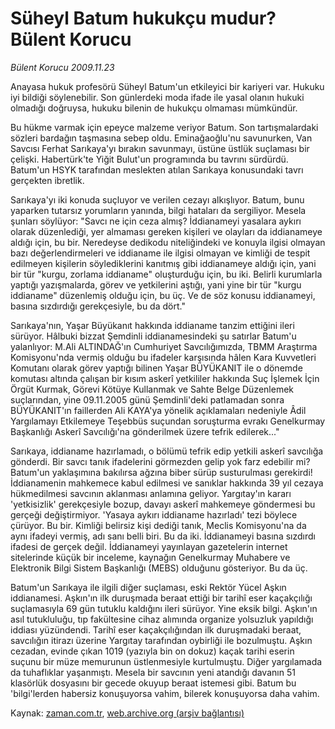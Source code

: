 # Süheyl Batum hukukçu mudur? Bülent Korucu

*Bülent Korucu 2009.11.23*

<tr><td class="metin" colspan="2" style="padding-top: 20px; padding-left: 5px; ">Anayasa hukuk profesörü Süheyl Batum'un etkileyici bir kariyeri var. Hukuku iyi bildiği söylenebilir. Son günlerdeki moda ifade ile yasal olanın hukuki olmadığı doğruysa, hukuku bilenin de hukukçu olmaması mümkündür.</td></tr><tr><td class="metin" colspan="2" style="padding-top: 20px; padding-left: 5px; "><p>Bu hükme varmak için epeyce malzeme veriyor Batum. Son tartışmalardaki sözleri bardağın taşmasına sebep oldu. Eminağaoğlu'nu savunurken, Van Savcısı Ferhat Sarıkaya'yı bırakın savunmayı, üstüne üstlük suçlaması bir çelişki. Habertürk'te Yiğit Bulut'un programında bu tavrını sürdürdü. Batum'un HSYK tarafından meslekten atılan Sarıkaya konusundaki tavrı gerçekten ibretlik.
<p> Sarıkaya'yı iki konuda suçluyor ve verilen cezayı alkışlıyor. Batum, bunu yaparken tutarsız yorumların yanında, bilgi hataları da sergiliyor. Mesela şunları söylüyor: "Savcı ne için ceza almış? İddianameyi yasalara aykırı olarak düzenlediği, yer almaması gereken kişileri ve olayları da iddianameye aldığı için, bu bir. Neredeyse dedikodu niteliğindeki ve konuyla ilgisi olmayan bazı değerlendirmeleri ve iddianame ile ilgisi olmayan ve kimliği de tespit edilmeyen kişilerin söylediklerini kanıtmış gibi iddianameye aldığı için, yani bir tür "kurgu, zorlama iddianame" oluşturduğu için, bu iki. Belirli kurumlarla yaptığı yazışmalarda, görev ve yetkilerini aştığı, yani yine bir tür "kurgu iddianame" düzenlemiş olduğu için, bu üç. Ve de söz konusu iddianameyi, basına sızdırdığı gerekçesiyle, bu da dört."
<p> Sarıkaya'nın, Yaşar Büyükanıt hakkında iddianame tanzim ettiğini ileri sürüyor. Hâlbuki bizzat Şemdinli iddianamesindeki şu satırlar Batum'u yalanlıyor: M.Ali ALTINDAĞ'ın Cumhuriyet Savcılığımızda, TBMM Araştırma Komisyonu'nda vermiş olduğu bu ifadeler karşısında hâlen Kara Kuvvetleri Komutanı olarak görev yaptığı bilinen Yaşar BÜYÜKANIT ile o dönemde komutası altında çalışan bir kısım askerî yetkililer hakkında Suç İşlemek İçin Örgüt Kurmak, Görevi Kötüye Kullanmak ve Sahte Belge Düzenlemek suçlarından, yine 09.11.2005 günü Şemdinli'deki patlamadan sonra BÜYÜKANIT'ın faillerden Ali KAYA'ya yönelik açıklamaları nedeniyle Âdil Yargılamayı Etkilemeye Teşebbüs suçundan soruşturma evrakı Genelkurmay Başkanlığı Askerî Savcılığı'na gönderilmek üzere tefrik edilerek..."
<p> Sarıkaya, iddianame hazırlamadı, o bölümü tefrik edip yetkili askerî savcılığa gönderdi. Bir savcı tanık ifadelerini görmezden gelip yok farz edebilir mi? Batum'un yaklaşımına bakılırsa ağzına biber sürüp susturulması gerekirdi! İddianamenin mahkemece kabul edilmesi ve sanıklar hakkında 39 yıl cezaya hükmedilmesi savcının aklanması anlamına geliyor. Yargıtay'ın kararı 'yetkisizlik' gerekçesiyle bozup, davayı askerî mahkemeye göndermesi bu gerçeği değiştirmiyor. 'Yasaya aykırı iddianame hazırladı' tezi böylece çürüyor. Bu bir. Kimliği belirsiz kişi dediği tanık, Meclis Komisyonu'na da aynı ifadeyi vermiş, adı sanı belli biri. Bu da iki. İddianameyi basına sızdırdı ifadesi de gerçek değil. İddianameyi yayınlayan gazetelerin internet sitelerinde küçük bir inceleme, kaynağın Genelkurmay Muhabere ve Elektronik Bilgi Sistem Başkanlığı (MEBS) olduğunu gösteriyor. Bu da üç.
<p> Batum'un Sarıkaya ile ilgili diğer suçlaması, eski Rektör Yücel Aşkın iddianamesi. Aşkın'ın ilk duruşmada beraat ettiği bir tarihî eser kaçakçılığı suçlamasıyla 69 gün tutuklu kaldığını ileri sürüyor. Yine eksik bilgi. Aşkın'ın asıl tutukluluğu, tıp fakültesine cihaz alımında organize yolsuzluk yapıldığı iddiası yüzündendi. Tarihî eser kaçakçılığından ilk duruşmadaki beraat, savcılığın itirazı üzerine Yargıtay tarafından oybirliği ile bozulmuştu. Aşkın cezadan, evinde çıkan 1019 (yazıyla bin on dokuz) kaçak tarihi eserin suçunu bir müze memurunun üstlenmesiyle kurtulmuştu. Diğer yargılamada da tuhaflıklar yaşanmıştı. Mesela bir savcının yeni atandığı davanın 51 klasörlük dosyasını bir gecede okuyup beraat istemesi gibi. Batum bu 'bilgi'lerden habersiz konuşuyorsa vahim, bilerek konuşuyorsa daha vahim. <br/></p></p></p></p></p></td></tr>

Kaynak: [zaman.com.tr](http://zaman.com.tr/yazar.do?yazino=919052), [web.archive.org (arşiv bağlantısı)](http://web.archive.org/web/20100110062818/http://zaman.com.tr:80/yazar.do?yazino=919052)
